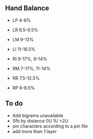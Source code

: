 Hand Balance
------------

  - LP 4-8%
  - LR 6.5-9.5% 
  - LM 9-13%
  - LI 11-16.5%

  - RI 9-17%, 9-14%
  - RM 7-17%, 11-14%
  - RR 7.5-12.5%
  - RP 6-8.5%

To do
-----

  - Add bigrams unavailable
  - Sfb by distance 0U 1U >2U
  - pin characters according to a pin file
  - add more than 1 layer